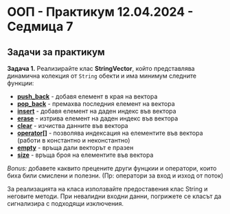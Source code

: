 # OOП - Практикум 12.04.2024 - Седмица 7

## Задачи за практикум

**Задача 1.** Реализирайте клас **StringVector**, който представлява динамична колекция от `String` обекти и има минимум следните функции:

* [**push_back**](https://cplusplus.com/reference/vector/vector/push_back/) - добавя елемент в края на вектора
* [**pop_back**](https://cplusplus.com/reference/vector/vector/pop_back/) - премахва последния елемент на вектора
* [**insert**](https://cplusplus.com/reference/vector/vector/insert/) - добавя елемент на даден индекс във вектора
* [**erase**](https://cplusplus.com/reference/vector/vector/erase/) - изтрива елемент на даден индекс във вектора
* [**clear**](https://cplusplus.com/reference/vector/vector/clear/) - изчиства данните във вектора
* [**operator[]**](https://cplusplus.com/reference/vector/vector/operator[]/) - позволява индексация на елементите във вектора (работи в константно и неконстантно)
* [**empty**](https://cplusplus.com/reference/vector/vector/empty/) - връща дали векторът е празен
* [**size**](https://cplusplus.com/reference/vector/vector/size/) - връща броя на елементите във вектора

*Bonus:* добавете каквито прецените други фунцкии и оператори, които биха били смислени и полезни. (Пр: оператори за вход и изход от поток)

За реализацията на класа използвайте предоставения клас String и неговите методи. При невалидни входни данни, погрижете се класът да сигнализира с подходящи изключения.